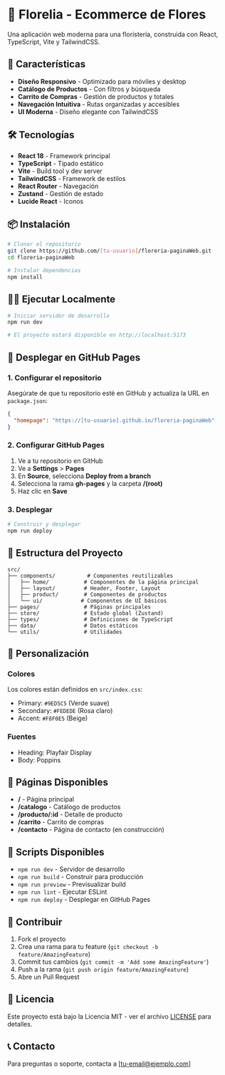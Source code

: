 # 🌸 Florelia - Ecommerce de Flores

Una aplicación web moderna para una floristería, construida con React, TypeScript, Vite y TailwindCSS.

## 🚀 Características

- **Diseño Responsivo** - Optimizado para móviles y desktop
- **Catálogo de Productos** - Con filtros y búsqueda
- **Carrito de Compras** - Gestión de productos y totales
- **Navegación Intuitiva** - Rutas organizadas y accesibles
- **UI Moderna** - Diseño elegante con TailwindCSS

## 🛠️ Tecnologías

- **React 18** - Framework principal
- **TypeScript** - Tipado estático
- **Vite** - Build tool y dev server
- **TailwindCSS** - Framework de estilos
- **React Router** - Navegación
- **Zustand** - Gestión de estado
- **Lucide React** - Iconos

## 📦 Instalación

```bash
# Clonar el repositorio
git clone https://github.com/[tu-usuario]/floreria-paginaWeb.git
cd floreria-paginaWeb

# Instalar dependencias
npm install
```

## 🏃‍♂️ Ejecutar Localmente

```bash
# Iniciar servidor de desarrollo
npm run dev

# El proyecto estará disponible en http://localhost:5173
```

## 🚀 Desplegar en GitHub Pages

### 1. Configurar el repositorio

Asegúrate de que tu repositorio esté en GitHub y actualiza la URL en `package.json`:

```json
{
  "homepage": "https://[tu-usuario].github.io/floreria-paginaWeb"
}
```

### 2. Configurar GitHub Pages

1. Ve a tu repositorio en GitHub
2. Ve a **Settings** > **Pages**
3. En **Source**, selecciona **Deploy from a branch**
4. Selecciona la rama **gh-pages** y la carpeta **/(root)**
5. Haz clic en **Save**

### 3. Desplegar

```bash
# Construir y desplegar
npm run deploy
```

## 📁 Estructura del Proyecto

```
src/
├── components/          # Componentes reutilizables
│   ├── home/           # Componentes de la página principal
│   ├── layout/         # Header, Footer, Layout
│   ├── product/        # Componentes de productos
│   └── ui/            # Componentes de UI básicos
├── pages/              # Páginas principales
├── store/              # Estado global (Zustand)
├── types/              # Definiciones de TypeScript
├── data/               # Datos estáticos
└── utils/              # Utilidades
```

## 🎨 Personalización

### Colores

Los colores están definidos en `src/index.css`:

- Primary: `#9ED5C5` (Verde suave)
- Secondary: `#FEDEDE` (Rosa claro)
- Accent: `#F8F0E5` (Beige)

### Fuentes

- Heading: Playfair Display
- Body: Poppins

## 📱 Páginas Disponibles

- **/** - Página principal
- **/catalogo** - Catálogo de productos
- **/producto/:id** - Detalle de producto
- **/carrito** - Carrito de compras
- **/contacto** - Página de contacto (en construcción)

## 🔧 Scripts Disponibles

- `npm run dev` - Servidor de desarrollo
- `npm run build` - Construir para producción
- `npm run preview` - Previsualizar build
- `npm run lint` - Ejecutar ESLint
- `npm run deploy` - Desplegar en GitHub Pages

## 🤝 Contribuir

1. Fork el proyecto
2. Crea una rama para tu feature (`git checkout -b feature/AmazingFeature`)
3. Commit tus cambios (`git commit -m 'Add some AmazingFeature'`)
4. Push a la rama (`git push origin feature/AmazingFeature`)
5. Abre un Pull Request

## 📄 Licencia

Este proyecto está bajo la Licencia MIT - ver el archivo [LICENSE](LICENSE) para detalles.

## 📞 Contacto

Para preguntas o soporte, contacta a [tu-email@ejemplo.com]

